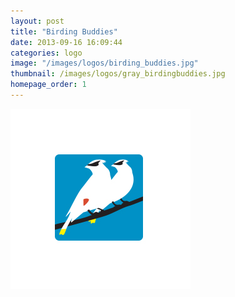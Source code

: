 ```yaml
---
layout: post
title: "Birding Buddies"
date: 2013-09-16 16:09:44
categories: logo
image: "/images/logos/birding_buddies.jpg"
thumbnail: /images/logos/gray_birdingbuddies.jpg
homepage_order: 1
---
```


![Birding Buddies][image]

[image]: /images/logos/birding_buddies.jpg "Birding Buddies"
